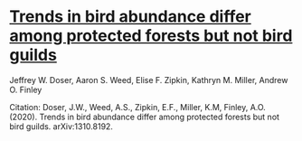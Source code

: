 # [Trends in bird abundance differ among protected forests but not bird guilds](https://arxiv.org/abs/2008.12184)

Jeffrey W. Doser, Aaron S. Weed, Elise F. Zipkin, Kathryn M. Miller, Andrew O. Finley

Citation: Doser, J.W., Weed, A.S., Zipkin, E.F., Miller, K.M, Finley, A.O. (2020). Trends in bird abundance differ among protected forests but not bird guilds.  	arXiv:1310.8192. 
